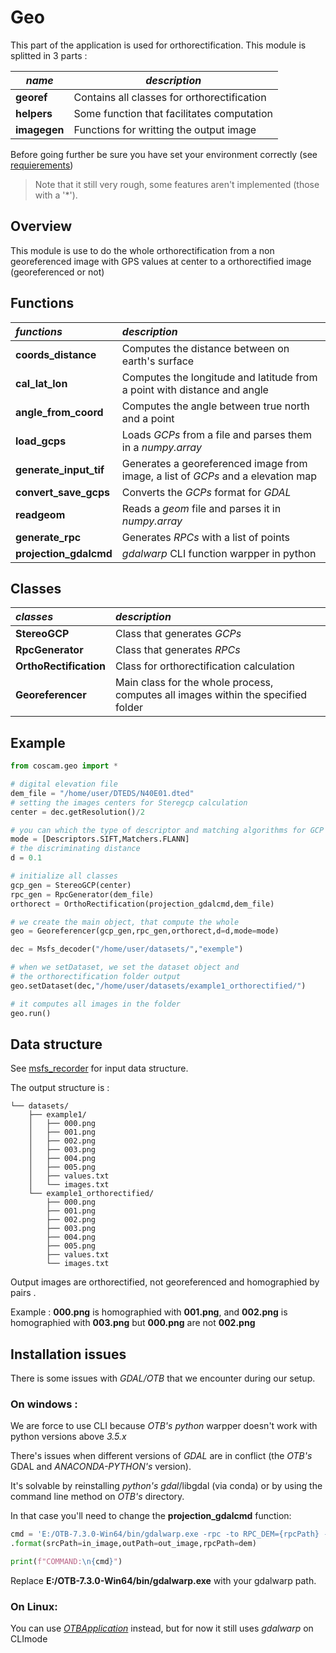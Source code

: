
# Geo

This part of the application is used for orthorectification. This module is splitted in 3 parts :

| *name*       | *description*                               |
| ------------ | ------------------------------------------- |
| **georef**   | Contains all classes for orthorectification |
| **helpers**  | Some function that facilitates computation  |
| **imagegen** | Functions for writting the output image     |

Before going further be sure you have set your environment correctly (see [requierements](../README.md))

>Note that it still very rough, some features aren't implemented (those with a '*').
## Overview
This module is use to do the whole orthorectification from a non georeferenced image with GPS values at center to a orthorectified image (georeferenced or not)

## Functions
| *functions*            | *description* |
|:--|:--|
| **coords_distance** | Computes the distance between on earth's surface |
| **cal_lat_lon** | Computes the longitude and latitude from a point with distance and angle |
| **angle_from_coord** | Computes the angle between true north and a point |
| **load_gcps** | Loads *GCPs* from a file and parses them in a *numpy.array* |
| **generate_input_tif** | Generates a georeferenced image from image, a list of *GCPs* and a elevation map |
| **convert_save_gcps** | Converts the *GCPs* format for *GDAL* |
| **readgeom** | Reads a *geom* file and parses it in *numpy.array* |
| **generate_rpc** | Generates *RPCs* with a list of points |
| **projection_gdalcmd** | *gdalwarp*  CLI function warpper in python |

## Classes
| *classes* | *description* |
|:--|:-|
| **StereoGCP**          | Class that generates *GCPs* |
| **RpcGenerator** | Class that generates *RPCs* |
| **OrthoRectification** | Class for orthorectification calculation |
| **Georeferencer** | Main class for the whole process, <br>computes all images within the specified folder |

## Example

```python
from coscam.geo import *

# digital elevation file
dem_file = "/home/user/DTEDS/N40E01.dted"
# setting the images centers for Steregcp calculation
center = dec.getResolution()/2

# you can which the type of descriptor and matching algorithms for GCP generation
mode = [Descriptors.SIFT,Matchers.FLANN]
# the discriminating distance
d = 0.1 

# initialize all classes
gcp_gen = StereoGCP(center)
rpc_gen = RpcGenerator(dem_file)
orthorect = OrthoRectification(projection_gdalcmd,dem_file)

# we create the main object, that compute the whole 
geo = Georeferencer(gcp_gen,rpc_gen,orthorect,d=d,mode=mode)

dec = Msfs_decoder("/home/user/datasets/","exemple")

# when we setDataset, we set the dataset object and 
# the orthorectification folder output
geo.setDataset(dec,"/home/user/datasets/example1_orthorectified/")

# it computes all images in the folder
geo.run()
```

## Data structure

See  [msfs_recorder](msfs_recorder.md) for input data structure.

The output structure is : 

```.
└── datasets/
    ├── example1/
    │   ├── 000.png
    │   ├── 001.png
    │   ├── 002.png
    │   ├── 003.png
    │   ├── 004.png
    │   ├── 005.png
    │   ├── values.txt
    │   └── images.txt
    └── example1_orthorectified/
        ├── 000.png
        ├── 001.png
        ├── 002.png
        ├── 003.png
        ├── 004.png
        ├── 005.png
        ├── values.txt
        └── images.txt
```

Output images are orthorectified, not georeferenced and homographied by pairs .

Example : **000.png** is homographied with **001.png**, and **002.png** is homographied with **003.png**  but **000.png** are not **002.png**

## Installation issues

There is some issues with *GDAL/OTB* that we encounter during our setup.

### On windows : 

We are force to use CLI because *OTB's python* warpper doesn't work with python versions above *3.5.x*

There's issues when different versions of *GDAL* are in conflict (the *OTB's* GDAL and  *ANACONDA-PYTHON's* version).

It's solvable by reinstalling *python's gdal*/libgdal (via conda) or by using the command line method on *OTB's* directory. 

In that case you'll need to change the **projection_gdalcmd** function:
```python 
cmd = 'E:/OTB-7.3.0-Win64/bin/gdalwarp.exe -rpc -to RPC_DEM={rpcPath} -of GTiff {srcPath}  {outPath} -overwrite -s_srs EPSG:4326 -t_srs EPSG:3857 '\
.format(srcPath=in_image,outPath=out_image,rpcPath=dem)

print(f"COMMAND:\n{cmd}")
```
Replace **E:/OTB-7.3.0-Win64/bin/gdalwarp.exe** with your gdalwarp path.

### On Linux: 
You can use *[OTBApplication](https://www.orfeo-toolbox.org/CookBook/PythonAPI.html)* instead, but for now it still uses *gdalwarp* on CLImode

